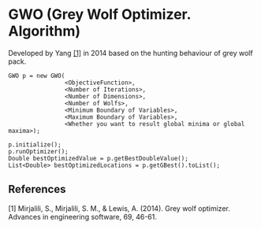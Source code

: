 # GWO (Grey Wolf Optimizer. Algorithm)

Developed by Yang  [[1]](#1) in 2014 based on the hunting behaviour of grey wolf pack.

```
GWO p = new GWO(
                <ObjectiveFunction>,
                <Number of Iterations>,
                <Number of Dimensions>,
                <Number of Wolfs>,
                <Minimum Boundary of Variables>,
                <Maximum Boundary of Variables>,
                <Whether you want to result global minima or global maxima>);

p.initialize();
p.runOptimizer();
Double bestOptimizedValue = p.getBestDoubleValue();
List<Double> bestOptimizedLocations = p.getGBest().toList();
```

## References
<a id="1">[1]</a> Mirjalili, S., Mirjalili, S. M., & Lewis, A. (2014). Grey wolf optimizer. Advances in engineering software, 69, 46-61.
